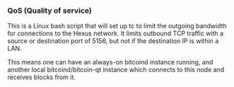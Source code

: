 ### QoS (Quality of service) ###

This is a Linux bash script that will set up tc to limit the outgoing bandwidth for connections to the Hexus network. It limits outbound TCP traffic with a source or destination port of 5156, but not if the destination IP is within a LAN.

This means one can have an always-on bitcoind instance running, and another local bitcoind/bitcoin-qt instance which connects to this node and receives blocks from it.
